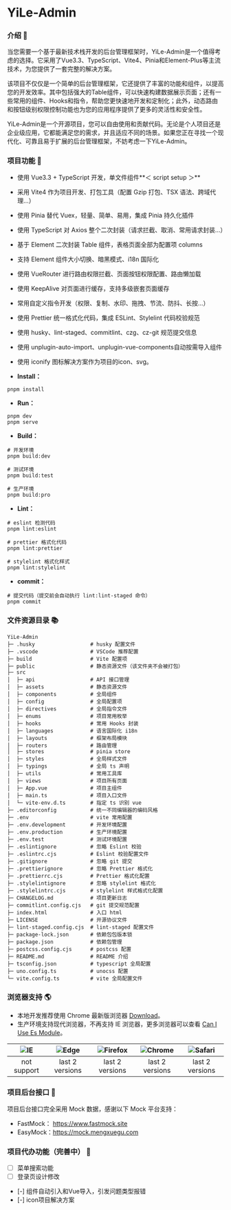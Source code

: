 # YiLe-Admin

### 介绍 📖

当您需要一个基于最新技术栈开发的后台管理框架时，YiLe-Admin是一个值得考虑的选择。它采用了Vue3.3、TypeScript、Vite4、Pinia和Element-Plus等主流技术，为您提供了一套完整的解决方案。

该项目不仅仅是一个简单的后台管理框架，它还提供了丰富的功能和组件，以提高您的开发效率。其中包括强大的Table组件，可以快速构建数据展示页面；还有一些常用的组件、Hooks和指令，帮助您更快速地开发和定制化；此外，动态路由和按钮级别权限控制功能也为您的应用程序提供了更多的灵活性和安全性。

YiLe-Admin是一个开源项目，您可以自由使用和贡献代码。无论是个人项目还是企业级应用，它都能满足您的需求，并且适应不同的场景。如果您正在寻找一个现代化、可靠且易于扩展的后台管理框架，不妨考虑一下YiLe-Admin。

### 项目功能 🔨

- 使用 Vue3.3 + TypeScript 开发，单文件组件**＜ script setup ＞**
- 采用 Vite4 作为项目开发、打包工具（配置 Gzip 打包、TSX 语法、跨域代理…）
- 使用 Pinia 替代 Vuex，轻量、简单、易用，集成 Pinia 持久化插件
- 使用 TypeScript 对 Axios 整个二次封装（请求拦截、取消、常用请求封装…）
- 基于 Element 二次封装 Table 组件，表格页面全部为配置项 columns
- 支持 Element 组件大小切换、暗黑模式、i18n 国际化
- 使用 VueRouter 进行路由权限拦截、页面按钮权限配置、路由懒加载
- 使用 KeepAlive 对页面进行缓存，支持多级嵌套页面缓存
- 常用自定义指令开发（权限、复制、水印、拖拽、节流、防抖、长按…）
- 使用 Prettier 统一格式化代码，集成 ESLint、Stylelint 代码校验规范
- 使用 husky、lint-staged、commitlint、czg、cz-git 规范提交信息
- 使用 unplugin-auto-import、unplugin-vue-components自动按需导入组件
- 使用 iconify 图标解决方案作为项目的icon、svg。

- **Install：**

```text
pnpm install
```

- **Run：**

```text
pnpm dev
pnpm serve
```

- **Build：**

```text
# 开发环境
pnpm build:dev

# 测试环境
pnpm build:test

# 生产环境
pnpm build:pro
```

- **Lint：**

```text
# eslint 检测代码
pnpm lint:eslint

# prettier 格式化代码
pnpm lint:prettier

# stylelint 格式化样式
pnpm lint:stylelint
```

- **commit：**

```text
# 提交代码（提交前会自动执行 lint:lint-staged 命令）
pnpm commit
```

### 文件资源目录 📚

```text
YiLe-Admin
├─ .husky                  # husky 配置文件
├─ .vscode                 # VSCode 推荐配置
├─ build                   # Vite 配置项
├─ public                  # 静态资源文件（该文件夹不会被打包）
├─ src
│  ├─ api                  # API 接口管理
│  ├─ assets               # 静态资源文件
│  ├─ components           # 全局组件
│  ├─ config               # 全局配置项
│  ├─ directives           # 全局指令文件
│  ├─ enums                # 项目常用枚举
│  ├─ hooks                # 常用 Hooks 封装
│  ├─ languages            # 语言国际化 i18n
│  ├─ layouts              # 框架布局模块
│  ├─ routers              # 路由管理
│  ├─ stores               # pinia store
│  ├─ styles               # 全局样式文件
│  ├─ typings              # 全局 ts 声明
│  ├─ utils                # 常用工具库
│  ├─ views                # 项目所有页面
│  ├─ App.vue              # 项目主组件
│  ├─ main.ts              # 项目入口文件
│  └─ vite-env.d.ts        # 指定 ts 识别 vue
├─ .editorconfig           # 统一不同编辑器的编码风格
├─ .env                    # vite 常用配置
├─ .env.development        # 开发环境配置
├─ .env.production         # 生产环境配置
├─ .env.test               # 测试环境配置
├─ .eslintignore           # 忽略 Eslint 校验
├─ .eslintrc.cjs           # Eslint 校验配置文件
├─ .gitignore              # 忽略 git 提交
├─ .prettierignore         # 忽略 Prettier 格式化
├─ .prettierrc.cjs         # Prettier 格式化配置
├─ .stylelintignore        # 忽略 stylelint 格式化
├─ .stylelintrc.cjs        # stylelint 样式格式化配置
├─ CHANGELOG.md            # 项目更新日志
├─ commitlint.config.cjs   # git 提交规范配置
├─ index.html              # 入口 html
├─ LICENSE                 # 开源协议文件
├─ lint-staged.config.cjs  # lint-staged 配置文件
├─ package-lock.json       # 依赖包包版本锁
├─ package.json            # 依赖包管理
├─ postcss.config.cjs      # postcss 配置
├─ README.md               # README 介绍
├─ tsconfig.json           # typescript 全局配置
├─ uno.config.ts           # unocss 配置
└─ vite.config.ts          # vite 全局配置文件
```

### 浏览器支持 🌎

- 本地开发推荐使用 Chrome 最新版浏览器 [Download](https://www.google.com/intl/zh-CN/chrome/)。
- 生产环境支持现代浏览器，不再支持 IE 浏览器，更多浏览器可以查看 [Can I Use Es Module](https://caniuse.com/?search=ESModule)。

| ![IE](https://i.imgtg.com/2023/04/11/8z7ot.png) | ![Edge](https://i.imgtg.com/2023/04/11/8zr3p.png) | ![Firefox](https://i.imgtg.com/2023/04/11/8zKiU.png) | ![Chrome](https://i.imgtg.com/2023/04/11/8zNrx.png) | ![Safari](https://i.imgtg.com/2023/04/11/8zeGj.png) |
| :---------------------------------------------: | :-----------------------------------------------: | :--------------------------------------------------: | :-------------------------------------------------: | :-------------------------------------------------: |
|                   not support                   |                  last 2 versions                  |                   last 2 versions                    |                   last 2 versions                   |                   last 2 versions                   |

### 项目后台接口 🧩

项目后台接口完全采用 Mock 数据，感谢以下 Mock 平台支持：

- FastMock： https://www.fastmock.site
- EasyMock：https://mock.mengxuegu.com

### 项目代办功能（完善中） 🚀

- [ ] 菜单搜索功能
- [ ] 登录页设计修改
- [-] 组件自动引入和Vue导入，引发问题类型报错
- [-] icon项目解决方案
